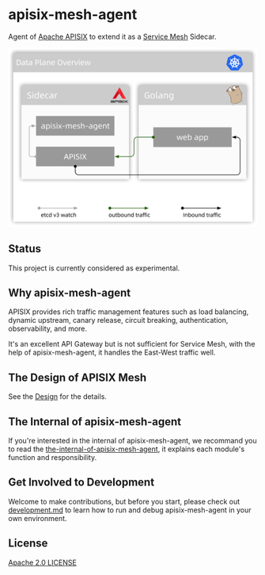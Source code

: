 apisix-mesh-agent
=================

Agent of [Apache APISIX](http://apisix.apache.org/) to extend it as a [Service
Mesh](https://www.redhat.com/en/topics/microservices/what-is-a-service-mesh) Sidecar.

![apisix-mesh-agent](./docs/images/data-plane-overview.png)

Status
------

This project is currently considered as experimental.

Why apisix-mesh-agent
---------------------

APISIX provides rich traffic management features such as load balancing, dynamic upstream, canary release, circuit breaking, authentication, observability, and more.

It's an excellent API Gateway but is not sufficient for Service Mesh, with the help of apisix-mesh-agent, it handles the East-West traffic well.

The Design of APISIX Mesh
-------------------------

See the [Design](./docs/design.md) for the details.

The Internal of apisix-mesh-agent
---------------------------------

If you're interested in the internal of apisix-mesh-agent, we recommand you
to read the [the-internal-of-apisix-mesh-agent](./docs/the-internal-of-apisix-mesh-agent.md), it explains each
module's function and responsibility.

Get Involved to Development
---------------------------

Welcome to make contributions, but before you start, please check out
[development.md](./docs/development.md) to learn how to run and debug apisix-mesh-agent
in your own environment.

License
-------

[Apache 2.0 LICENSE](./LICENSE)
